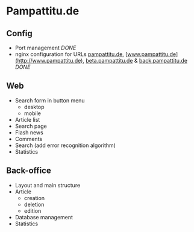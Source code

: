 Pampattitu.de
=============

Config
------
  * Port management *DONE*
  * nginx configuration for URLs [pampattitu.de](http://pampattitu.de), [www.pampattitu.de](http://www.pampattitu.de), [beta.pampattitu.de](http://beta.pampattitu.de) & [back.pampattitu.de](http://back.pampattitu.de) *DONE*

Web
---
  * Search form in button menu
    * desktop
    * mobile
  * Article list
  * Search page
  * Flash news
  * Comments
  * Search (add error recognition algorithm)
  * Statistics

Back-office
-----------
  * Layout and main structure
  * Article
    * creation
    * deletion
    * edition
  * Database management
  * Statistics

